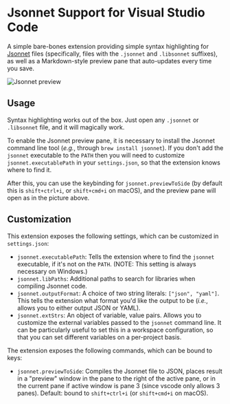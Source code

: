 # Jsonnet Support for Visual Studio Code

A simple bare-bones extension providing simple syntax highlighting
for [Jsonnet][jsonnet] files (specifically, files with the `.jsonnet`
and `.libsonnet` suffixes), as well as a Markdown-style preview pane
that auto-updates every time you save.

![Jsonnet preview][jsonnet-demo]

## Usage

Syntax highlighting works out of the box. Just open any `.jsonnet` or
`.libsonnet` file, and it will magically work.

To enable the Jsonnet preview pane, it is necessary to install the
Jsonnet command line tool (_e.g._, through `brew install jsonnet`). If
you don't add the `jsonnet` executable to the `PATH` then you will
need to customize `jsonnet.executablePath` in your `settings.json`, so
that the extension knows where to find it.

After this, you can use the keybinding for `jsonnet.previewToSide` (by
default this is `shift+ctrl+i`, or `shift+cmd+i` on macOS), and the
preview pane will open as in the picture above.

## Customization

This extension exposes the following settings, which can be customized
in `settings.json`:

* `jsonnet.executablePath`: Tells the extension where to find the
  `jsonnet` executable, if it's not on the `PATH`. (NOTE: This setting
  is always necessary on Windows.)
* `jsonnet.libPaths`: Additional paths to search for libraries when compiling Jsonnet code.
* `jsonnet.outputFormat`: A choice of two string literals: `["json",
  "yaml"]`. This tells the extension what format you'd like the output
  to be (_i.e._, allows you to either output JSON or YAML).
* `jsonnet.extStrs`: An object of variable, value pairs. Allows you to
  customize the external variables passed to the `jsonnet` command
  line. It can be particularly useful to set this in a workspace
  configuration, so that you can set different variables on a
  per-project basis.

The extension exposes the following commands, which can be bound to
keys:

* `jsonnet.previewToSide`: Compiles the Jsonnet file to JSON, places
  result in a "preview" window in the pane to the right of the active
  pane, or in the current pane if active window is pane 3 (since
  vscode only allows 3 panes). Default: bound to `shift+ctrl+i` (or
  `shift+cmd+i` on macOS).

[jsonnet]: http://jsonnet.org/ "Jsonnet"
[jsonnet-demo]: https://raw.githubusercontent.com/heptio/vscode-jsonnet/master/images/kube-demo.gif
